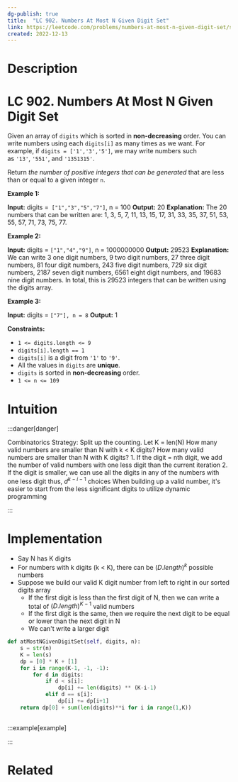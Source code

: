 ```yaml
---
dg-publish: true
title:  "LC 902. Numbers At Most N Given Digit Set"
link: https://leetcode.com/problems/numbers-at-most-n-given-digit-set/submissions/859411107/
created: 2022-12-13
---
```



# Description 
# LC 902. Numbers At Most N Given Digit Set
Given an array of `digits` which is sorted in **non-decreasing** order. You can write numbers using each `digits[i]` as many times as we want. For example, if `digits = ['1','3','5']`, we may write numbers such as `'13'`, `'551'`, and `'1351315'`.

Return _the number of positive integers that can be generated_ that are less than or equal to a given integer `n`.

**Example 1:**

**Input:** digits =`` ["1","3","5","7"]``, n = 100
**Output:** 20
**Explanation:** 
The 20 numbers that can be written are:
1, 3, 5, 7, 11, 13, 15, 17, 31, 33, 35, 37, 51, 53, 55, 57, 71, 73, 75, 77.

**Example 2:**

**Input:** digits = ``["1","4","9"]``, n = 1000000000
**Output:** 29523
**Explanation:** 
We can write 3 one digit numbers, 9 two digit numbers, 27 three digit numbers,
81 four digit numbers, 243 five digit numbers, 729 six digit numbers,
2187 seven digit numbers, 6561 eight digit numbers, and 19683 nine digit numbers.
In total, this is 29523 integers that can be written using the digits array.

**Example 3:**

**Input:** digits = ``["7"], n = 8``
**Output:** 1

**Constraints:**

-   `1 <= digits.length <= 9`
-   `digits[i].length == 1`
-   `digits[i]` is a digit from `'1'` to `'9'`.
-   All the values in `digits` are **unique**.
-   `digits` is sorted in **non-decreasing** order.
-   `1 <= n <= 109`

# Intuition

:::danger[danger] 

Combinatorics Strategy:
Split up the counting. Let K = len(N)
How many valid numbers are smaller than N with k < K digits?
How many valid numbers are smaller than N with K digits?
	1. If the digit = nth digit, we add the number of valid numbers with one less digit than the current iteration
	2. If the digit is smaller, we can use all the digits in any of the numbers with one less digit thus, $d^{k-i-1}$ choices
When building up a valid number, it's easier to start from the less significant digits to utilize dynamic programming

:::

# Implementation
- Say N has K digits
- For numbers with k digits (k < K), there can be $(D.length)^k$ possible numbers
- Suppose we build our valid K digit number from left to right in our sorted digits array
	- If the first digit is less than the first digit of N, then we can write a total of $(D.length)^{K-1}$ valid numbers
	- If the first digit is the same, then we require the next digit to be equal or lower than the next digit in N
	- We can't write a larger digit

```python
def atMostNGivenDigitSet(self, digits, n):
	s = str(n)
	K = len(s)
	dp = [0] * K + [1]
	for i in range(K-1, -1, -1):
		for d in digits:
			if d < s[i]:
				dp[i] += len(digits) ** (K-i-1)
			elif d == s[i]:
				dp[i] += dp[i+1]
	return dp[0] + sum(len(digits)**i for i in range(1,K))
		
```

:::example[example] 


:::


# Related
